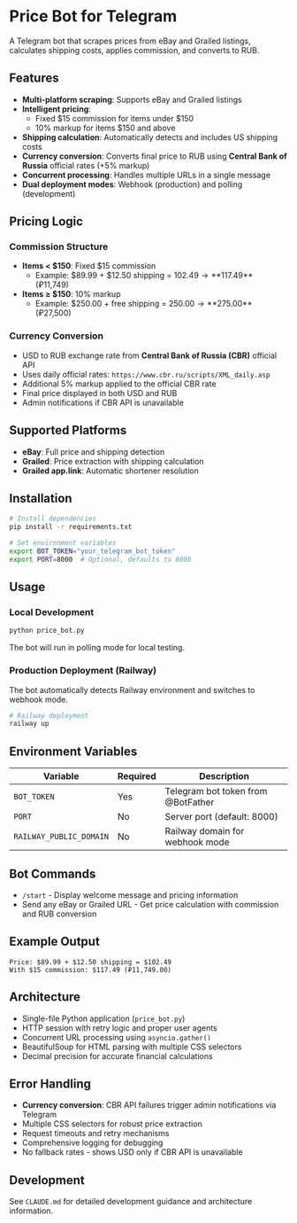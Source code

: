 # Price Bot for Telegram

A Telegram bot that scrapes prices from eBay and Grailed listings, calculates shipping costs, applies commission, and converts to RUB.

## Features

- **Multi-platform scraping**: Supports eBay and Grailed listings
- **Intelligent pricing**: 
  - Fixed $15 commission for items under $150
  - 10% markup for items $150 and above
- **Shipping calculation**: Automatically detects and includes US shipping costs
- **Currency conversion**: Converts final price to RUB using **Central Bank of Russia** official rates (+5% markup)
- **Concurrent processing**: Handles multiple URLs in a single message
- **Dual deployment modes**: Webhook (production) and polling (development)

## Pricing Logic

### Commission Structure
- **Items < $150**: Fixed $15 commission
  - Example: $89.99 + $12.50 shipping = $102.49 → **$117.49** (₽11,749)
- **Items ≥ $150**: 10% markup  
  - Example: $250.00 + free shipping = $250.00 → **$275.00** (₽27,500)

### Currency Conversion
- USD to RUB exchange rate from **Central Bank of Russia (CBR)** official API
- Uses daily official rates: `https://www.cbr.ru/scripts/XML_daily.asp`
- Additional 5% markup applied to the official CBR rate
- Final price displayed in both USD and RUB
- Admin notifications if CBR API is unavailable

## Supported Platforms

- **eBay**: Full price and shipping detection
- **Grailed**: Price extraction with shipping calculation
- **Grailed app.link**: Automatic shortener resolution

## Installation

```bash
# Install dependencies
pip install -r requirements.txt

# Set environment variables
export BOT_TOKEN="your_telegram_bot_token"
export PORT=8000  # Optional, defaults to 8000
```

## Usage

### Local Development
```bash
python price_bot.py
```
The bot will run in polling mode for local testing.

### Production Deployment (Railway)
The bot automatically detects Railway environment and switches to webhook mode.

```bash
# Railway deployment
railway up
```

## Environment Variables

| Variable | Required | Description |
|----------|----------|-------------|
| `BOT_TOKEN` | Yes | Telegram bot token from @BotFather |
| `PORT` | No | Server port (default: 8000) |
| `RAILWAY_PUBLIC_DOMAIN` | No | Railway domain for webhook mode |

## Bot Commands

- `/start` - Display welcome message and pricing information
- Send any eBay or Grailed URL - Get price calculation with commission and RUB conversion

## Example Output

```
Price: $89.99 + $12.50 shipping = $102.49
With $15 commission: $117.49 (₽11,749.00)
```

## Architecture

- Single-file Python application (`price_bot.py`)
- HTTP session with retry logic and proper user agents
- Concurrent URL processing using `asyncio.gather()`
- BeautifulSoup for HTML parsing with multiple CSS selectors
- Decimal precision for accurate financial calculations

## Error Handling

- **Currency conversion**: CBR API failures trigger admin notifications via Telegram
- Multiple CSS selectors for robust price extraction
- Request timeouts and retry mechanisms
- Comprehensive logging for debugging
- No fallback rates - shows USD only if CBR API is unavailable

## Development

See `CLAUDE.md` for detailed development guidance and architecture information.